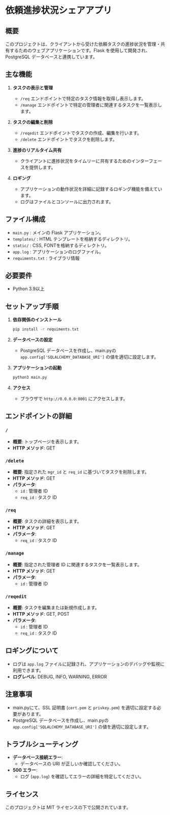 # 依頼進捗状況シェアアプリ

## 概要
このプロジェクトは、クライアントから受けた依頼タスクの進捗状況を管理・共有するためのウェブアプリケーションです。Flask を使用して開発され、PostgreSQL データベースと連携しています。

## 主な機能
1. **タスクの表示と管理**
   - `/req` エンドポイントで特定のタスク情報を取得し表示します。
   - `/manage` エンドポイントで特定の管理者に関連するタスクを一覧表示します。

2. **タスクの編集と削除**
   - `/reqedit` エンドポイントでタスクの作成、編集を行います。
   - `/delete` エンドポイントでタスクを削除します。

3. **進捗のリアルタイム共有**
   - クライアントに進捗状況をタイムリーに共有するためのインターフェースを提供します。

4. **ロギング**
   - アプリケーションの動作状況を詳細に記録するロギング機能を備えています。
   - ログはファイルとコンソールに出力されます。

## ファイル構成
- `main.py` : メインの Flask アプリケーション。
- `templates/` : HTML テンプレートを格納するディレクトリ。
- `static/` : CSS, FONTを格納するディレクトリ。
- `app.log` : アプリケーションのログファイル。
- `requiments.txt` : ライブラリ情報

## 必要要件
- Python 3.9以上

## セットアップ手順
1. **依存関係のインストール**
    ```bash
    pip install -r requiments.txt
    ```

2. **データベースの設定**
   - PostgreSQL データベースを作成し、main.pyの`app.config['SQLALCHEMY_DATABASE_URI']` の値を適切に設定します。

3. **アプリケーションの起動**
    ```bash
    python3 main.py
    ```

4. **アクセス**
   - ブラウザで `http://0.0.0.0:8001` にアクセスします。

## エンドポイントの詳細
### `/`
- **概要**: トップページを表示します。
- **HTTP メソッド**: GET

### `/delete`
- **概要**: 指定された `mgr_id` と `req_id` に基づいてタスクを削除します。
- **HTTP メソッド**: GET
- **パラメータ**:
  - `id` : 管理者 ID
  - `req_id` : タスク ID

### `/req`
- **概要**: タスクの詳細を表示します。
- **HTTP メソッド**: GET
- **パラメータ**:
  - `req_id` : タスク ID

### `/manage`
- **概要**: 指定された管理者 ID に関連するタスクを一覧表示します。
- **HTTP メソッド**: GET
- **パラメータ**:
  - `id` : 管理者 ID

### `/reqedit`
- **概要**: タスクを編集または新規作成します。
- **HTTP メソッド**: GET, POST
- **パラメータ**:
  - `id` : 管理者 ID
  - `req_id` : タスク ID

## ロギングについて
- ログは `app.log` ファイルに記録され、アプリケーションのデバッグや監視に利用できます。
- **ログレベル**: DEBUG, INFO, WARNING, ERROR

## 注意事項
- main.pyにて、SSL 証明書 (`cert.pem` と `privkey.pem`) を適切に設定する必要があります。
- PostgreSQL データベースを作成し、main.pyの`app.config['SQLALCHEMY_DATABASE_URI']` の値を適切に設定します。

## トラブルシューティング
- **データベース接続エラー**:
  - データベースの URI が正しいか確認してください。
- **500 エラー**:
  - ログ (`app.log`) を確認してエラーの詳細を特定してください。

## ライセンス
このプロジェクトは MIT ライセンスの下で公開されています。
